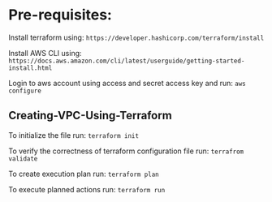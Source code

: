 # Pre-requisites: 

Install terraform using: `https://developer.hashicorp.com/terraform/install`

Install AWS CLI using: `https://docs.aws.amazon.com/cli/latest/userguide/getting-started-install.html`

Login to aws account using access and secret access key and run: `aws configure`

## Creating-VPC-Using-Terraform

To initialize the file run: `terraform init`

To verify the correctness of terraform configuration file run: `terrafrom validate`

To create execution plan run: `terraform plan`

To execute planned actions run: `terraform run`

